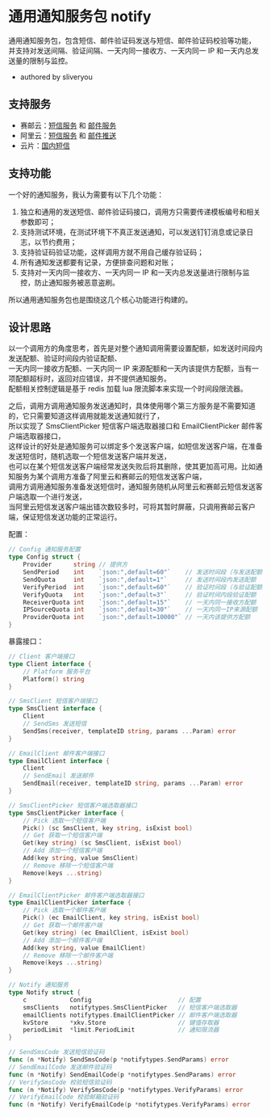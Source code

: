 # 通用通知服务包 notify

通用通知服务包，包含短信、邮件验证码发送与短信、邮件验证码校验等功能，
并支持对发送间隔、验证间隔、一天内同一接收方、一天内同一 IP 和一天内总发送量的限制与监控。
   - authored by sliveryou

## 支持服务

- 赛邮云：[短信服务](https://www.mysubmail.com/sms) 和 [邮件服务](https://www.mysubmail.com/mail)
- 阿里云：[短信服务](https://help.aliyun.com/zh/sms) 和 [邮件推送](https://help.aliyun.com/product/29412.html?spm=a2c4g.29424.0.0.3c841ac0I4APvR)
- 云片：[国内短信](https://www.yunpian.com/product/domestic-sms)

## 支持功能

一个好的通知服务，我认为需要有以下几个功能：

1. 独立和通用的发送短信、邮件验证码接口，调用方只需要传递模板编号和相关参数即可；
2. 支持测试环境，在测试环境下不真正发送通知，可以发送钉钉消息或记录日志，以节约费用；
3. 支持验证码验证功能，这样调用方就不用自己缓存验证码；
4. 所有通知发送都要有记录，方便排查问题和对账；
5. 支持对一天内同一接收方、一天内同一 IP 和一天内总发送量进行限制与监控，防止通知服务被恶意盗刷。

所以通用通知服务包也是围绕这几个核心功能进行构建的。

## 设计思路

以一个调用方的角度思考，首先是对整个通知调用需要设置配额，如发送时间段内发送配额、验证时间段内验证配额、  
一天内同一接收方配额、一天内同一 IP 来源配额和一天内该提供方配额，当有一项配额超标时，返回对应错误，并不提供通知服务。  
配额相关控制逻辑是基于 redis 加载 lua 限流脚本来实现一个时间段限流器。

之后，调用方调用通知服务发送通知时，具体使用哪个第三方服务是不需要知道的，它只需要知道这样调用就能发送通知就行了，  
所以实现了 SmsClientPicker 短信客户端选取器接口和 EmailClientPicker 邮件客户端选取器接口，  
这样设计的好处是通知服务可以绑定多个发送客户端，如短信发送客户端，在准备发送短信时，随机选取一个短信发送客户端并发送，  
也可以在某个短信发送客户端经常发送失败后将其删除，使其更加高可用。比如通知服务为某个调用方准备了阿里云和赛邮云的短信发送客户端，  
调用方调用通知服务准备发送短信时，通知服务随机从阿里云和赛邮云短信发送客户端选取一个进行发送，  
当阿里云短信发送客户端出错次数较多时，可将其暂时屏蔽，只调用赛邮云客户端，保证短信发送功能的正常运行。

配置：

```go
// Config 通知服务配置
type Config struct {
	Provider      string // 提供方
	SendPeriod    int    `json:",default=60"`    // 发送时间段（与发送配额搭配，如发送时间段为 60，发送配额为 1，表示 60s 内对同一接收方只允许发送 1 次）
	SendQuota     int    `json:",default=1"`     // 发送时间段内发送配额
	VerifyPeriod  int    `json:",default=60"`    // 验证时间段（与验证配额搭配，如验证时间段为 60，验证配额为 1，表示 60s 内对同一接收方只允许验证 1 次）
	VerifyQuota   int    `json:",default=3"`     // 验证时间内段验证配额
	ReceiverQuota int    `json:",default=15"`    // 一天内同一接收方配额
	IPSourceQuota int    `json:",default=30"`    // 一天内同一IP来源配额
	ProviderQuota int    `json:",default=10000"` // 一天内该提供方配额
}
```

暴露接口：

```go
// Client 客户端接口
type Client interface {
	// Platform 服务平台
	Platform() string
}

// SmsClient 短信客户端接口
type SmsClient interface {
	Client
	// SendSms 发送短信
	SendSms(receiver, templateID string, params ...Param) error
}

// EmailClient 邮件客户端接口
type EmailClient interface {
	Client
	// SendEmail 发送邮件
	SendEmail(receiver, templateID string, params ...Param) error
}

// SmsClientPicker 短信客户端选取器接口
type SmsClientPicker interface {
	// Pick 选取一个短信客户端
	Pick() (sc SmsClient, key string, isExist bool)
	// Get 获取一个短信客户端
	Get(key string) (sc SmsClient, isExist bool)
	// Add 添加一个短信客户端
	Add(key string, value SmsClient)
	// Remove 移除一个短信客户端
	Remove(keys ...string)
}

// EmailClientPicker 邮件客户端选取器接口
type EmailClientPicker interface {
	// Pick 选取一个邮件客户端
	Pick() (ec EmailClient, key string, isExist bool)
	// Get 获取一个邮件客户端
	Get(key string) (ec EmailClient, isExist bool)
	// Add 添加一个邮件客户端
	Add(key string, value EmailClient)
	// Remove 移除一个邮件客户端
	Remove(keys ...string)
}

// Notify 通知服务
type Notify struct {
	c            Config                        // 配置
	smsClients   notifytypes.SmsClientPicker   // 短信客户端选取器
	emailClients notifytypes.EmailClientPicker // 邮件客户端选取器
	kvStore      *xkv.Store                    // 键值存取器
	periodLimit  *limit.PeriodLimit            // 通知限流器
}

// SendSmsCode 发送短信验证码
func (n *Notify) SendSmsCode(p *notifytypes.SendParams) error
// SendEmailCode 发送邮件验证码
func (n *Notify) SendEmailCode(p *notifytypes.SendParams) error
// VerifySmsCode 校验短信验证码
func (n *Notify) VerifySmsCode(p *notifytypes.VerifyParams) error
// VerifyEmailCode 校验邮箱验证码
func (n *Notify) VerifyEmailCode(p *notifytypes.VerifyParams) error
```
